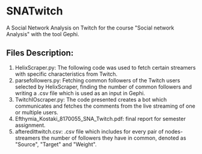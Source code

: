 # SNATwitch
A Social Network Analysis on Twitch for the course "Social network Analysis" with the tool Gephi.

## Files Description:
1. HelixScraper.py: The following code was used to fetch certain streamers with specific characteristics from Twitch. 
2. parsefollowers.py: Fetching common followers of the Twitch users selected by HelixScraper, finding the number of common followers and writing a .csv file which is used as an input in Gephi.
3. TwitchIOscraper.py: The code presented creates a bot which communicates and fetches the comments from the live streaming of one or multiple users.
4. Efthymia_Kostaki_8170055_SNA_Twitch.pdf: final report for semester assignment.
5. afteredittwitch.csv: .csv file which includes for every pair of nodes-streamers the number of followers they have in common, denoted as "Source", "Target" and "Weight".


